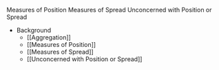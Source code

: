 Measures of Position
Measures of Spread
Unconcerned with Position or Spread

* Background
	* [[Aggregation]]
	* [[Measures of Position]]
	* [[Measures of Spread]]
	* [[Unconcerned with Position or Spread]]